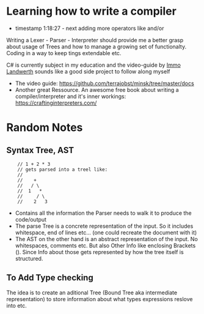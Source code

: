 # Learning how to write a compiler
- timestamp 1:18:27 - next adding more operators like and/or

Writing a Lexer - Parser - Interpreter should provide me a better grasp about usage of Trees and how to manage a growing set of functionalty. Coding in a way to keep tings extendable etc.

C# is currently subject in my education and the video-guide by [Immo Landwerth](https://www.youtube.com/@ImmoLandwerth) sounds like a good side project to follow along myself

- The video guide: https://github.com/terrajobst/minsk/tree/master/docs
- Another great Ressource. An awesome free book about writing a compiler/interpreter and it's inner workings: https://craftinginterpreters.com/

# Random Notes
##  Syntax Tree, AST
```
    // 1 + 2 * 3
    // gets parsed into a treel like:
    //
    //    +
    //   / \
    //  1   *
    //     / \
    //    2   3
```
- Contains all the information the Parser needs to walk it to produce the code/output
- The parse Tree is a concrete representation of the input. So it includes whitespace, end of lines etc... (one could recreate the document with it)
- The AST on the other hand is an abstract representation of the input. No whitespaces, comments etc. But also Other Info like enclosing Brackets (). Since Info about those gets represented by how the tree itself is structured.

## To Add Type checking

The idea is to create an aditional Tree (Bound Tree aka intermediate representation) to store information about what types expressions reslove into etc.
